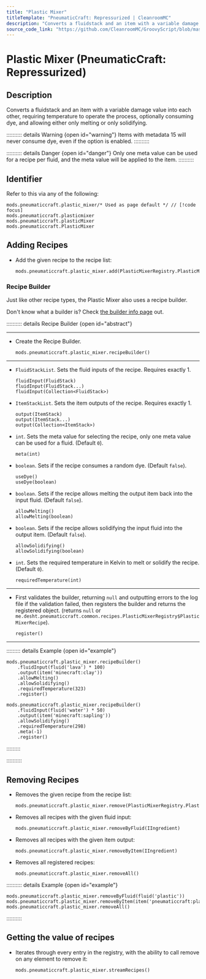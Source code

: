 ```yaml
---
title: "Plastic Mixer"
titleTemplate: "PneumaticCraft: Repressurized | CleanroomMC"
description: "Converts a fluidstack and an item with a variable damage value into each other, requiring temperature to operate the process, optionally consuming dye, and allowing either only melting or only solidifying."
source_code_link: "https://github.com/CleanroomMC/GroovyScript/blob/master/src/main/java/com/cleanroommc/groovyscript/compat/mods/pneumaticcraft/PlasticMixer.java"
---
```


# Plastic Mixer (PneumaticCraft: Repressurized)

## Description

Converts a fluidstack and an item with a variable damage value into each other, requiring temperature to operate the process, optionally consuming dye, and allowing either only melting or only solidifying.

:::::::::: details Warning {open id="warning"}
Items with metadata 15 will never consume dye, even if the option is enabled.
::::::::::

:::::::::: details Danger {open id="danger"}
Only one meta value can be used for a recipe per fluid, and the meta value will be applied to the item.
::::::::::

## Identifier

Refer to this via any of the following:

```groovy:no-line-numbers {1}
mods.pneumaticcraft.plastic_mixer/* Used as page default */ // [!code focus]
mods.pneumaticcraft.plasticmixer
mods.pneumaticcraft.plasticMixer
mods.pneumaticcraft.PlasticMixer
```


## Adding Recipes

- Add the given recipe to the recipe list:

    ```groovy:no-line-numbers
    mods.pneumaticcraft.plastic_mixer.add(PlasticMixerRegistry.PlasticMixerRecipe)
    ```


### Recipe Builder

Just like other recipe types, the Plastic Mixer also uses a recipe builder.

Don't know what a builder is? Check [the builder info page](../../getting_started/builder.md) out.

:::::::::: details Recipe Builder {open id="abstract"}

---

- Create the Recipe Builder.

    ```groovy:no-line-numbers
    mods.pneumaticcraft.plastic_mixer.recipeBuilder()
    ```

---

- `FluidStackList`. Sets the fluid inputs of the recipe. Requires exactly 1.

    ```groovy:no-line-numbers
    fluidInput(FluidStack)
    fluidInput(FluidStack...)
    fluidInput(Collection<FluidStack>)
    ```

- `ItemStackList`. Sets the item outputs of the recipe. Requires exactly 1.

    ```groovy:no-line-numbers
    output(ItemStack)
    output(ItemStack...)
    output(Collection<ItemStack>)
    ```

- `int`. Sets the meta value for selecting the recipe, only one meta value can be used for a fluid. (Default `0`).

    ```groovy:no-line-numbers
    meta(int)
    ```

- `boolean`. Sets if the recipe consumes a random dye. (Default `false`).

    ```groovy:no-line-numbers
    useDye()
    useDye(boolean)
    ```

- `boolean`. Sets if the recipe allows melting the output item back into the input fluid. (Default `false`).

    ```groovy:no-line-numbers
    allowMelting()
    allowMelting(boolean)
    ```

- `boolean`. Sets if the recipe allows solidifying the input fluid into the output item. (Default `false`).

    ```groovy:no-line-numbers
    allowSolidifying()
    allowSolidifying(boolean)
    ```

- `int`. Sets the required temperature in Kelvin to melt or solidify the recipe. (Default `0`).

    ```groovy:no-line-numbers
    requiredTemperature(int)
    ```

---

- First validates the builder, returning `null` and outputting errors to the log file if the validation failed, then registers the builder and returns the registered object. (returns `null` or `me.desht.pneumaticcraft.common.recipes.PlasticMixerRegistry$PlasticMixerRecipe`).

    ```groovy:no-line-numbers
    register()
    ```

---

::::::::: details Example {open id="example"}
```groovy:no-line-numbers
mods.pneumaticcraft.plastic_mixer.recipeBuilder()
    .fluidInput(fluid('lava') * 100)
    .output(item('minecraft:clay'))
    .allowMelting()
    .allowSolidifying()
    .requiredTemperature(323)
    .register()

mods.pneumaticcraft.plastic_mixer.recipeBuilder()
    .fluidInput(fluid('water') * 50)
    .output(item('minecraft:sapling'))
    .allowSolidifying()
    .requiredTemperature(298)
    .meta(-1)
    .register()
```

:::::::::

::::::::::

## Removing Recipes

- Removes the given recipe from the recipe list:

    ```groovy:no-line-numbers
    mods.pneumaticcraft.plastic_mixer.remove(PlasticMixerRegistry.PlasticMixerRecipe)
    ```

- Removes all recipes with the given fluid input:

    ```groovy:no-line-numbers
    mods.pneumaticcraft.plastic_mixer.removeByFluid(IIngredient)
    ```

- Removes all recipes with the given item output:

    ```groovy:no-line-numbers
    mods.pneumaticcraft.plastic_mixer.removeByItem(IIngredient)
    ```

- Removes all registered recipes:

    ```groovy:no-line-numbers
    mods.pneumaticcraft.plastic_mixer.removeAll()
    ```

:::::::::: details Example {open id="example"}
```groovy:no-line-numbers
mods.pneumaticcraft.plastic_mixer.removeByFluid(fluid('plastic'))
mods.pneumaticcraft.plastic_mixer.removeByItem(item('pneumaticcraft:plastic'))
mods.pneumaticcraft.plastic_mixer.removeAll()
```

::::::::::

## Getting the value of recipes

- Iterates through every entry in the registry, with the ability to call remove on any element to remove it:

    ```groovy:no-line-numbers
    mods.pneumaticcraft.plastic_mixer.streamRecipes()
    ```
